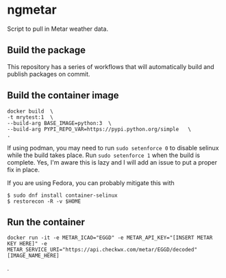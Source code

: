 # ngmetar
Script to pull in Metar weather data.

## Build the package
This repository has a series of workflows that will automatically build and publish packages on commit.

## Build the container image
```shell
docker build  \
-t mrytest:1  \
--build-arg BASE_IMAGE=python:3  \
--build-arg PYPI_REPO_VAR=https://pypi.python.org/simple   \
.
```
If using podman, you may need to run ```sudo setenforce 0``` to disable selinux while the build takes place. Run ```sudo setenforce 1``` when the build is complete. Yes, I'm aware this is lazy and I will add an issue to put a proper fix in place. 

If you are using Fedora, you can probably mitigate this with
```shell
$ sudo dnf install container-selinux
$ restorecon -R -v $HOME
```

## Run the container
```shell
docker run -it -e METAR_ICAO="EGGD" -e METAR_API_KEY="[INSERT METAR KEY HERE]" -e METAR_SERVICE_URI="https://api.checkwx.com/metar/EGGD/decoded" [IMAGE_NAME_HERE]
```
.